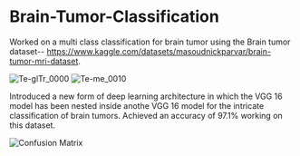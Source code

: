
# Brain-Tumor-Classification
 
Worked on a multi class classification for brain tumor using the Brain tumor dataset-- https://www.kaggle.com/datasets/masoudnickparvar/brain-tumor-mri-dataset. 

![Te-glTr_0000](https://github.com/parththirwani/Brain-Tumor-Classification/assets/124462644/ad51015f-c3c1-441f-be18-73fb11a3be63)
![Te-me_0010](https://github.com/parththirwani/Brain-Tumor-Classification/assets/124462644/f17fa860-3fff-42e3-8d34-73634a3359e1)


Introduced a new form of deep learning architecture in which the VGG 16 model has been nested inside anothe VGG 16 model for the intricate classification of brain tumors. Achieved an accuracy of 97.1% working on this dataset.

![Confusion Matrix](https://github.com/parththirwani/Brain-Tumor-Classification/assets/124462644/c458c519-0275-4c3f-9ae2-c1ab2c1f6c02)

